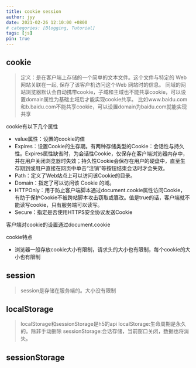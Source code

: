 ```yaml
---
title: cookie session
author: jyy
date: 2021-02-26 12:10:00 +0800
# categories: [Blogging, Tutorial]
tags: [js]
pin: true
---
```


## cookie

> 定义：是在客户端上存储的一个简单的文本文件。这个文件与特定的 Web 网站关联在一起, 保存了该客户机访问这个Web 网站时的信息。
> 同域的网站浏览器默认会自动携带cookie，子域和主域也不能共享cookie，可以设置domain属性为基础主域后才能实现cookie共享。
比如www.baidu.com和b.baidu.com不能共享cookie，可以设置domain为baidu.com就能实现共享

cookie有以下几个属性
- value属性：设置的cookie的值
- Expires：设置Cookie的生存期。有两种存储类型的Cookie：会话性与持久性。Expires属性缺省时，为会话性Cookie，仅保存在客户端浏览器内存中，并在用户关闭浏览器时失效；持久性Cookie会保存在用户的硬盘中，直至生存期到或用户直接在网页中单击“注销”等按钮结束会话时才会失效。
- Path：定义了Web站点上可以访问该Cookie的目录。
- Domain：指定了可以访问该 Cookie 的域。
- HTTPOnly：用于防止客户端脚本通过document.cookie属性访问Cookie，有助于保护Cookie不被跨站脚本攻击窃取或篡改。值是true的话，客户端就不能读写cookie，只有服务端可以读写。
- Secure：指定是否使用HTTPS安全协议发送Cookie

客户端对cookie的设置通过document.cookie

cookie特点
- 浏览器一般存放cookie大小有限制，请求头的大小也有限制，每个cookie的大小也有限制

## session

> session是存储在服务端的。大小没有限制

## localStorage
> localStorage和sessionStorage是h5的api
> localStorage:生命周期是永久的。除非手动删除
> sessionStorage:会话存储，当前窗口关闭，数据也将消失。
## sessionStorage
